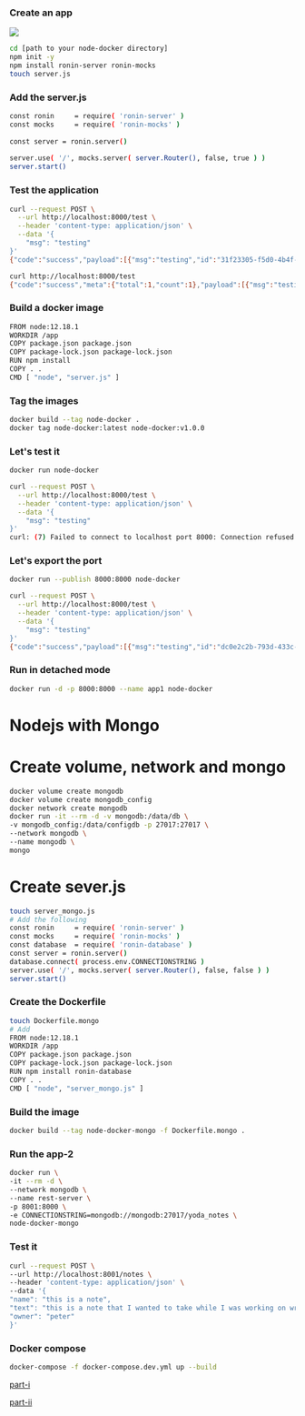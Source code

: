### Create an app
![](examples/architecture_diagram.png)

```bash
cd [path to your node-docker directory]
npm init -y
npm install ronin-server ronin-mocks
touch server.js
```

### Add the server.js
```bash
const ronin     = require( 'ronin-server' )
const mocks     = require( 'ronin-mocks' )
 
const server = ronin.server()
 
server.use( '/', mocks.server( server.Router(), false, true ) )
server.start()
```

### Test the application
```bash
curl --request POST \
  --url http://localhost:8000/test \
  --header 'content-type: application/json' \
  --data '{
	"msg": "testing"
}'
{"code":"success","payload":[{"msg":"testing","id":"31f23305-f5d0-4b4f-a16f-6f4c8ec93cf1","createDate":"2020-08-28T21:53:07.157Z"}]}

curl http://localhost:8000/test
{"code":"success","meta":{"total":1,"count":1},"payload":[{"msg":"testing","id":"31f23305-f5d0-4b4f-a16f-6f4c8ec93cf1","createDate":"2020-08-28T21:53:07.157Z"}]}
```

### Build a docker image
```bash
FROM node:12.18.1
WORKDIR /app
COPY package.json package.json
COPY package-lock.json package-lock.json
RUN npm install
COPY . .
CMD [ "node", "server.js" ]
```

### Tag the images
```bash
docker build --tag node-docker .
docker tag node-docker:latest node-docker:v1.0.0
```

### Let's test it
```bash
docker run node-docker

curl --request POST \
  --url http://localhost:8000/test \
  --header 'content-type: application/json' \
  --data '{
	"msg": "testing"
}'
curl: (7) Failed to connect to localhost port 8000: Connection refused
```

### Let's export the port
```bash
docker run --publish 8000:8000 node-docker

curl --request POST \
  --url http://localhost:8000/test \
  --header 'content-type: application/json' \
  --data '{
	"msg": "testing"
}'
{"code":"success","payload":[{"msg":"testing","id":"dc0e2c2b-793d-433c-8645-b3a553ea26de","createDate":"2020-09-01T17:36:09.897Z"}]}
```

### Run in detached mode
```bash
docker run -d -p 8000:8000 --name app1 node-docker
```

# Nodejs with Mongo

# Create volume, network and mongo
```bash
docker volume create mongodb
docker volume create mongodb_config
docker network create mongodb
docker run -it --rm -d -v mongodb:/data/db \
-v mongodb_config:/data/configdb -p 27017:27017 \
--network mongodb \
--name mongodb \
mongo
```

# Create sever.js
```bash
touch server_mongo.js
# Add the following
const ronin     = require( 'ronin-server' )
const mocks     = require( 'ronin-mocks' )
const database  = require( 'ronin-database' )
const server = ronin.server()
database.connect( process.env.CONNECTIONSTRING )
server.use( '/', mocks.server( server.Router(), false, false ) )
server.start()
```
### Create the Dockerfile
```bash
touch Dockerfile.mongo
# Add
FROM node:12.18.1
WORKDIR /app
COPY package.json package.json
COPY package-lock.json package-lock.json
RUN npm install ronin-database
COPY . .
CMD [ "node", "server_mongo.js" ]
```

### Build the image
```bash
docker build --tag node-docker-mongo -f Dockerfile.mongo .
```

### Run the app-2
```bash
docker run \
-it --rm -d \
--network mongodb \
--name rest-server \
-p 8001:8000 \
-e CONNECTIONSTRING=mongodb://mongodb:27017/yoda_notes \
node-docker-mongo
```

### Test it
```bash
curl --request POST \
--url http://localhost:8001/notes \
--header 'content-type: application/json' \
--data '{
"name": "this is a note",
"text": "this is a note that I wanted to take while I was working on writing a blog post.",
"owner": "peter"
}'
```

### Docker compose
```bash
docker-compose -f docker-compose.dev.yml up --build
```

[part-i](https://www.docker.com/blog/getting-started-with-docker-using-node-jspart-i/)

[part-ii](https://www.docker.com/blog/getting-started-with-docker-using-node-part-ii/)